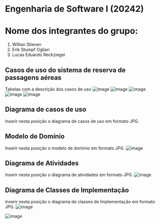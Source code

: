 # Engenharia de Software I (20242)
# Nome dos integrantes do grupo:
1) Willian Stieven
2) Erik Stumpf Ogliari
3) Lucas Eduardo Reckziegel

## Casos de uso do sistema de reserva de passagens aéreas
Tabelas com a descrição dos casos de uso
![image](https://github.com/user-attachments/assets/b6c46d0a-141a-48ab-b053-44d99981daa9)
![image](https://github.com/user-attachments/assets/eabed830-99ff-4229-b713-de44702de88e)
![image](https://github.com/user-attachments/assets/20fdbc29-4678-4b64-8795-d3a4124dfb73)
![image](https://github.com/user-attachments/assets/fe79051a-41c0-45d2-8cea-548a4d8dd9ee)
![image](https://github.com/user-attachments/assets/fff60cef-f9a4-4c05-8807-c7c7dc2ef328)





## Diagrama de casos de uso
Inserir nesta posição o diagrama de casos de uso em formato JPG.



## Modelo de Domínio
Inserir nesta posição o modelo de domínio em formato JPG.
![image](https://github.com/user-attachments/assets/52fb0710-b1e1-4c2d-bd71-c4e09b8535fd)

## Diagrama de Atividades
Inserir nesta posição o diagrama de atividades em formato JPG.
![image](https://github.com/user-attachments/assets/e18391d4-530b-4012-9952-1f0357782732)

## Diagrama de Classes de Implementação
 Inserir nesta posição o diagrama de classes de Implementação em formato JPG.
![image](https://github.com/user-attachments/assets/501e4f67-2f1e-402b-b54e-44956731630a)

![image](https://github.com/user-attachments/assets/9041d4c8-7ec5-47c7-a285-ebd9906ca79e)
